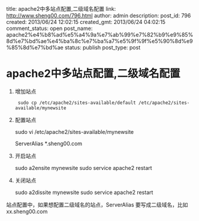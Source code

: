title: apache2中多站点配置,二级域名配置
link: http://www.sheng00.com/796.html
author: admin
description: 
post_id: 796
created: 2013/06/24 12:02:15
created_gmt: 2013/06/24 04:02:15
comment_status: open
post_name: apache2%e4%b8%ad%e5%a4%9a%e7%ab%99%e7%82%b9%e9%85%8d%e7%bd%ae%e4%ba%8c%e7%ba%a7%e5%9f%9f%e5%90%8d%e9%85%8d%e7%bd%ae
status: publish
post_type: post

# apache2中多站点配置,二级域名配置

1. 增加站点 
    
        sudo cp /etc/apache2/sites-available/default /etc/apache2/sites-available/mynewsite
    

  2. 配置站点 
    
        sudo vi /etc/apache2/sites-available/mynewsite
    
    
        ServerAlias *.sheng00.com
    

  3. 开启站点 
    
        sudo a2ensite mynewsite
    sudo service apache2 restart
    

  4. 关闭站点
    
        sudo a2dissite mynewsite
    sudo service apache2 restart
    

站点配置中，如果想配置二级域名的站点，ServerAlias 要写成二级域名，比如xx.sheng00.com